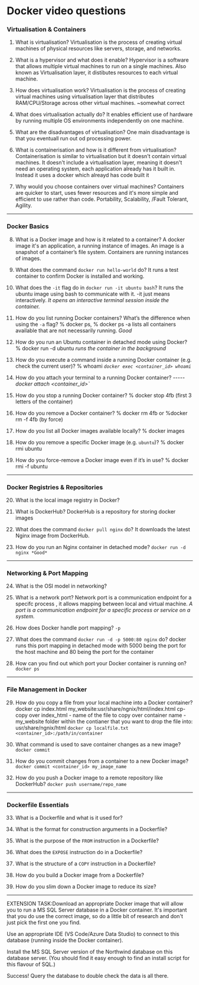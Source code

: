 # Docker video questions

### **Virtualisation & Containers**

1. What is virtualisation?
Virtualisation is the process of creating virtual machines of physical resources like servers, storage, and networks.

2. What is a hypervisor and what does it enable?
Hypervisor is a software that allows multiple virtual machines to run on a single machines. Also known as Virtualisation layer, it distibutes resources to each virtual machine.

3. How does virtualisation work?
Virtualisation is the process of creating virtual machines using virtualisation layer that distributes RAM/CPU/Storage across other virtual machines. ~somewhat correct

4. What does virtualisation actually do?
It enables efficient use of hardware by running multiple OS environments independently on one machine.

5. What are the disadvantages of virtualisation?
One main disadvantage is that you eventuall run out od processing power.

6. What is containerisation and how is it different from virtualisation?
Containerisation is similar to virtualisation but it doesn't contain virtual machines. It doesn't include a virtualisation layer, meaning it doesn't need an operating system, each application already has it built in. Instead it uses a docker which alreayd has code built it

7. Why would you choose containers over virtual machines?
Containers are quicker to start, uses fewer resources and it's more simple and efficient to use rather than code. Portability, Scalability, /Fault Tolerant, Agility.
* * *

### **Docker Basics**

8. What is a Docker image and how is it related to a container?
A docker image it's an application, a running instance of images.
An image is a snapshot of a container’s file system. Containers are running instances of images.

9. What does the command `docker run hello-world` do?
It runs a test container to confirm Docker is installed and working.

10. What does the `-it` flag do in `docker run -it ubuntu bash`?
It runs the ubuntu image using bash to communicate with it. -it just means interactively. *It opens an interactive terminal session inside the container.*

11. How do you list running Docker containers? What’s the difference when using the `-a` flag?
% docker ps, % docker ps -a lists all containers available that are not necessarily running. *Good*

12. How do you run an Ubuntu container in detached mode using Docker?
% docker run -d ubuntu *runs the container in the background*

13. How do you execute a command inside a running Docker container (e.g. check the current user)?
% whoami *`docker exec <container_id> whoami`*

14. How do you attach your terminal to a running Docker container?
----- *docker attach <container_id>`*

15. How do you stop a running Docker container?
% docker stop 4fb (first 3 letters of the container)
16. How do you remove a Docker container?
% docker rm 4fb or %docker rm -f 4fb (by force)

17. How do you list all Docker images available locally?
% docker images

18. How do you remove a specific Docker image (e.g. `ubuntu`)?
% docker rmi ubuntu

19. How do you force-remove a Docker image even if it’s in use?
% docker rmi -f ubuntu

* * *

### **Docker Registries & Repositories**

20. What is the local image registry in Docker?


21. What is DockerHub?
DockerHub is a repository for storing docker images

22. What does the command `docker pull nginx` do?
It downloads the latest Nginx image from DockerHub.

23. How do you run an Nginx container in detached mode?
`docker run -d nginx *Good*`
* * *

### **Networking & Port Mapping**

24. What is the OSI model in networking?

25. What is a network port?
Network port is a communication endpoint for a specifc process , it allows mapping between local and virtual machine. *A port is a communication endpoint for a specific process or service on a system.*

26. How does Docker handle port mapping?
`-p`

27. What does the command `docker run -d -p 5000:80 nginx` do?
docker runs this port mapping in detached mode with 5000 being the port for the host machine and 80 being the port for the container

28. How can you find out which port your Docker container is running on?
`docker ps`
* * *

### **File Management in Docker**

29. How do you copy a file from your local machine into a Docker container?
docker cp index.html my_website:usr/share/ngnix/html/index.html
cp-copy over
index_html - name of the file to copy over
container name - my_website
folder within the contianer that you want to drop the file into: usr/share/ngnix/html
`docker cp localfile.txt <container_id>:/path/in/container`

30. What command is used to save container changes as a new image?
`docker commit`

31. How do you commit changes from a container to a new Docker image?
`docker commit <container_id> my_image_name`

32. How do you push a Docker image to a remote repository like DockerHub?
`docker push username/repo_name`
* * *

### **Dockerfile Essentials**

33. What is a Dockerfile and what is it used for?

34. What is the format for construction arguments in a Dockerfile?

35. What is the purpose of the `FROM` instruction in a Dockerfile?

36. What does the `EXPOSE` instruction do in a Dockerfile?

37. What is the structure of a `COPY` instruction in a Dockerfile?

38. How do you build a Docker image from a Dockerfile?

39. How do you slim down a Docker image to reduce its size?

* * *


EXTENSION TASK:Download an appropriate Docker image that will allow you to run a MS SQL Server database in a Docker container.
It's important that you do use the correct image, so do a little bit of research and don't just pick the first one you find.
 
Use an appropriate IDE (VS Code/Azure Data Studio) to connect to this database (running inside the Docker container).
 
Install the MS SQL Server version of the Northwind database on this database server. (You should find it easy enough to find an install script for this flavour of SQL.)
 
Success! Query the database to double check the data is all there.